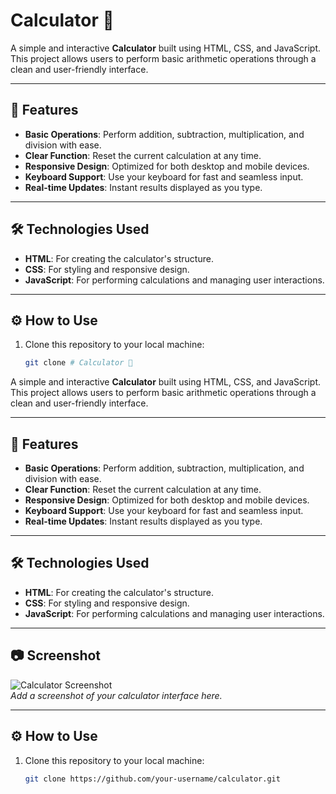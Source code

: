 # Calculator 🔢  

A simple and interactive **Calculator** built using HTML, CSS, and JavaScript. This project allows users to perform basic arithmetic operations through a clean and user-friendly interface.  

---

## 🚀 Features  

- **Basic Operations**: Perform addition, subtraction, multiplication, and division with ease.  
- **Clear Function**: Reset the current calculation at any time.  
- **Responsive Design**: Optimized for both desktop and mobile devices.  
- **Keyboard Support**: Use your keyboard for fast and seamless input.  
- **Real-time Updates**: Instant results displayed as you type.  

---

## 🛠️ Technologies Used  

- **HTML**: For creating the calculator's structure.  
- **CSS**: For styling and responsive design.  
- **JavaScript**: For performing calculations and managing user interactions.  

---

## ⚙️ How to Use  

1. Clone this repository to your local machine:  
   ```bash  
   git clone # Calculator 🔢  

A simple and interactive **Calculator** built using HTML, CSS, and JavaScript. This project allows users to perform basic arithmetic operations through a clean and user-friendly interface.  

---

## 🚀 Features  

- **Basic Operations**: Perform addition, subtraction, multiplication, and division with ease.  
- **Clear Function**: Reset the current calculation at any time.  
- **Responsive Design**: Optimized for both desktop and mobile devices.  
- **Keyboard Support**: Use your keyboard for fast and seamless input.  
- **Real-time Updates**: Instant results displayed as you type.  

---

## 🛠️ Technologies Used  

- **HTML**: For creating the calculator's structure.  
- **CSS**: For styling and responsive design.  
- **JavaScript**: For performing calculations and managing user interactions.  

---

## 📷 Screenshot  

![Calculator Screenshot](#)  
*Add a screenshot of your calculator interface here.*  

---

## ⚙️ How to Use  

1. Clone this repository to your local machine:  
   ```bash  
   git clone https://github.com/your-username/calculator.git  
  
